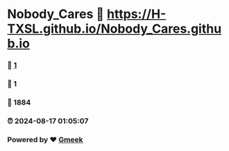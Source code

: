 # Nobody_Cares :link: https://H-TXSL.github.io/Nobody_Cares.github.io 
### :page_facing_up: [1](https://H-TXSL.github.io/Nobody_Cares.github.io/tag.html) 
### :speech_balloon: 1 
### :hibiscus: 1884 
### :alarm_clock: 2024-08-17 01:05:07 
### Powered by :heart: [Gmeek](https://github.com/Meekdai/Gmeek)
